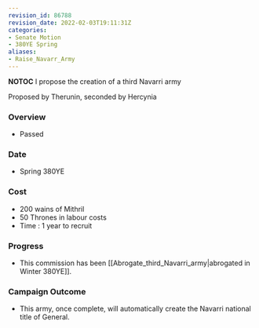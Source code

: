 ```yaml
---
revision_id: 86788
revision_date: 2022-02-03T19:11:31Z
categories:
- Senate Motion
- 380YE Spring
aliases:
- Raise_Navarr_Army
---
```



__NOTOC__
I propose the creation of a third Navarri army

Proposed by Therunin, seconded by Hercynia 

### Overview
* Passed

### Date
* Spring 380YE

### Cost
* 200 wains of Mithril
* 50 Thrones in labour costs
* Time : 1 year to recruit

### Progress
* This commission has been [[Abrogate_third_Navarri_army|abrogated in Winter 380YE]].

### Campaign Outcome
* This army, once complete, will automatically create the Navarri national title of General.